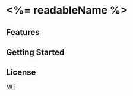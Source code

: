 # <%= readableName %>

## Features

## Getting Started

## License

[MIT](http://opensource.org/licenses/MIT)
